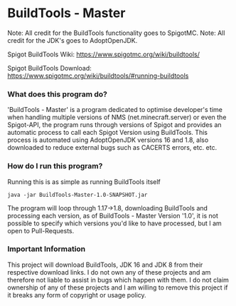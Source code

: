 # BuildTools - Master
Note: All credit for the BuildTools functionality goes to SpigotMC.
Note: All credit for the JDK's goes to AdoptOpenJDK.

Spigot BuildTools Wiki: https://www.spigotmc.org/wiki/buildtools/

Spigot BuildTools Download: https://www.spigotmc.org/wiki/buildtools/#running-buildtools

### What does this program do?
'BuildTools - Master' is a program dedicated to optimise developer's time when handling multiple versions of NMS (net.minecraft.server) or even the Spigot-API, the program runs through versions of Spigot and provides an automatic process to call each Spigot Version using BuildTools. This process is automated using AdoptOpenJDK versions 16 and 1.8, also downloaded to reduce external bugs such as CACERTS errors, etc. etc.

### How do I run this program?
Running this is as simple as running BuildTools itself

    java -jar BuildTools-Master-1.0-SNAPSHOT.jar

The program will loop through 1.17->1.8, downloading BuildTools and processing each version, as of BuildTools - Master Version '1.0', it is not possible to specify which versions you'd like to have processed, but I am open to Pull-Requests.

### Important Information
This project will download BuildTools, JDK 16 and JDK 8 from their respective download links. I do not own any of these projects and am therefore not liable to assist in bugs which happen with them. I do not claim ownership of any of these projects and I am willing to remove this project if it breaks any form of copyright or usage policy.
